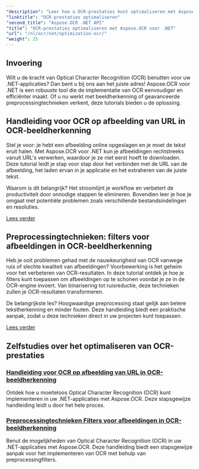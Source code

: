 ```yaml
---
"description": "Leer hoe u OCR-prestaties kunt optimaliseren met Aspose.OCR voor .NET. Onze gedetailleerde tutorials behandelen beeldherkenning, het voorbewerken van filters en praktische implementatiestappen."
"linktitle": "OCR-prestaties optimaliseren"
"second_title": "Aspose.OCR .NET API"
"title": "OCR-prestaties optimaliseren met Aspose.OCR voor .NET"
"url": "/nl/ocr/net/optimization-ocr/"
"weight": 25
---
```


## Invoering

Wilt u de kracht van Optical Character Recognition (OCR) benutten voor uw .NET-applicaties? Dan bent u bij ons aan het juiste adres! Aspose.OCR voor .NET is een robuuste tool die de implementatie van OCR eenvoudiger en efficiënter maakt. Of u nu werkt met beeldherkenning of geavanceerde preprocessingtechnieken verkent, deze tutorials bieden u de oplossing.

## Handleiding voor OCR op afbeelding van URL in OCR-beeldherkenning

Stel je voor: je hebt een afbeelding online opgeslagen en je moet de tekst eruit halen. Met Aspose.OCR voor .NET kun je afbeeldingen rechtstreeks vanuit URL's verwerken, waardoor je ze niet eerst hoeft te downloaden. Deze tutorial leidt je stap voor stap door het verbinden met de URL van de afbeelding, het laden ervan in je applicatie en het extraheren van de juiste tekst.

Waarom is dit belangrijk? Het stroomlijnt je workflow en verbetert de productiviteit door onnodige stappen te elimineren. Bovendien leer je hoe je omgaat met potentiële problemen zoals verschillende bestandsindelingen en resoluties.

[Lees verder](./guide-to-ocr-on-image-from-url/)

## Preprocessingtechnieken: filters voor afbeeldingen in OCR-beeldherkenning

Heb je ooit problemen gehad met de nauwkeurigheid van OCR vanwege ruis of slechte kwaliteit van afbeeldingen? Voorbewerking is het geheim voor het verbeteren van OCR-resultaten. In deze tutorial ontdek je hoe je filters kunt toepassen om afbeeldingen op te schonen voordat je ze in de OCR-engine invoert. Van binarisering tot ruisreductie, deze technieken zullen je OCR-resultaten transformeren.

De belangrijkste les? Hoogwaardige preprocessing staat gelijk aan betere tekstherkenning en minder fouten. Deze handleiding biedt een praktische aanpak, zodat u deze technieken direct in uw projecten kunt toepassen.

[Lees verder](./preprocessing-techniques-filters-for-image/)

## Zelfstudies over het optimaliseren van OCR-prestaties
### [Handleiding voor OCR op afbeelding van URL in OCR-beeldherkenning](./guide-to-ocr-on-image-from-url/)
Ontdek hoe u moeiteloos Optical Character Recognition (OCR) kunt implementeren in uw .NET-applicaties met Aspose.OCR. Deze stapsgewijze handleiding leidt u door het hele proces.
### [Preprocessingtechnieken Filters voor afbeeldingen in OCR-beeldherkenning](./preprocessing-techniques-filters-for-image/)
Benut de mogelijkheden van Optical Character Recognition (OCR) in uw .NET-applicaties met Aspose.OCR. Deze handleiding biedt een stapsgewijze aanpak voor het implementeren van OCR met behulp van preprocessingfilters.